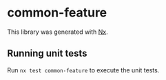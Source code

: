 # common-feature

This library was generated with [Nx](https://nx.dev).

## Running unit tests

Run `nx test common-feature` to execute the unit tests.
